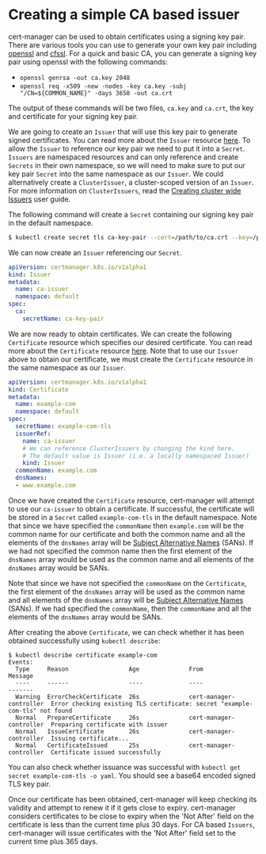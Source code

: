 # Creating a simple CA based issuer

cert-manager can be used to obtain certificates using a signing key pair. There are various tools you can use to generate your own key pair including [openssl][1] and [cfssl][2]. For a quick and basic CA, you can generate a signing key pair using openssl with the following commands:

* `openssl genrsa -out ca.key 2048`
* `openssl req -x509 -new -nodes -key ca.key -subj "/CN=${COMMON_NAME}" -days 3650 -out ca.crt`

The output of these commands will be two files, `ca.key` and `ca.crt`, the key and certificate for your signing key pair.

We are going to create an `Issuer` that will use this key pair to generate signed certificates. You can read more about the `Issuer` resource [here][3]. To allow the `Issuer` to reference our key pair we need to put it into a `Secret`. `Issuers` are namespaced resources and can only reference and create `Secrets` in their own namespace, so we will need to make sure to put our key pair `Secret` into the same namespace as our `Issuer`. We could alternatively create a `ClusterIssuer`, a cluster-scoped version of an `Issuer`. For more information on `ClusterIssuers`, read the [Creating cluster wide Issuers][6] user guide.

The following command will create a `Secret` containing our signing key pair in the default namespace.

```bash
$ kubectl create secret tls ca-key-pair --cert=/path/to/ca.crt --key=/path/to/ca.key --namespace default
```

We can now create an `Issuer` referencing our `Secret`.

```yaml
apiVersion: certmanager.k8s.io/v1alpha1
kind: Issuer
metadata:
  name: ca-issuer
  namespace: default
spec:
  ca:
    secretName: ca-key-pair
```

We are now ready to obtain certificates. We can create the following `Certificate` resource which specifies our desired certificate. You can read more about the `Certificate` resource [here][4]. Note that to use our `Issuer` above to obtain our certificate, we must create the `Certificate` resource in the same namespace as our `Issuer`.

```yaml
apiVersion: certmanager.k8s.io/v1alpha1
kind: Certificate
metadata:
  name: example-com
  namespace: default
spec:
  secretName: example-com-tls
  issuerRef:
    name: ca-issuer
    # We can reference ClusterIssuers by changing the kind here.
    # The default value is Issuer (i.e. a locally namespaced Issuer)
    kind: Issuer
  commonName: example.com
  dnsNames:
  - www.example.com
```

Once we have created the `Certificate` resource, cert-manager will attempt to use our `ca-issuer` to obtain a certificate. If successful, the certificate will be stored in a `Secret` called `example-com-tls` in the default namespace. Note that since we have specified the `commonName` then `example.com` will be the common name for our certificate and both the common name and all the elements of the `dnsNames` array will be [Subject Alternative Names][5] (SANs). If we had not specified the common name then the first element of the `dnsNames` array would be used as the common name and all elements of the `dnsNames` array would be SANs.

Note that since we have not specified the `commonName` on the `Certificate`, the first element of the `dnsNames` array will be used as the common name and all elements of the `dnsNames` array will be [Subject Alternative Names][5] (SANs). If we had specified the `commonName`, then the `commonName` and all the elements of the `dnsNames` array would be SANs.

After creating the above `Certificate`, we can check whether it has been obtained successfully using `kubectl describe`:

```
$ kubectl describe certificate example-com
Events:
  Type     Reason                 Age              From                     Message
  ----     ------                 ----             ----                     -------
  Warning  ErrorCheckCertificate  26s              cert-manager-controller  Error checking existing TLS certificate: secret "example-com-tls" not found
  Normal   PrepareCertificate     26s              cert-manager-controller  Preparing certificate with issuer
  Normal   IssueCertificate       26s              cert-manager-controller  Issuing certificate...
  Normal   CertificateIssued      25s              cert-manager-controller  Certificate issued successfully
```

You can also check whether issuance was successful with `kubectl get secret example-com-tls -o yaml`. You should see a base64 encoded signed TLS key pair.

Once our certificate has been obtained, cert-manager will keep checking its validity and attempt to renew it if it gets close to expiry. cert-manager considers certificates to be close to expiry when the 'Not After' field on the certificate is less than the current time plus 30 days. For CA based `Issuers`, cert-manager will issue certificates with the 'Not After' field set to the current time plus 365 days.

  [1]: https://github.com/openssl/openssl
  [2]: https://github.com/cloudflare/cfssl
  [3]: ../api-types/issuer/
  [4]: ../api-types/certificate/
  [5]: https://en.wikipedia.org/wiki/Subject_Alternative_Name
  [6]: cluster-issuers.md